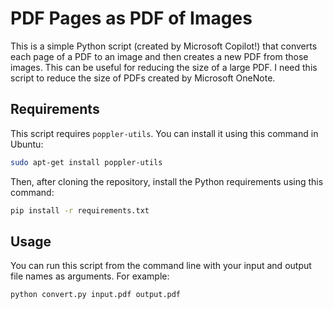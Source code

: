 # PDF Pages as PDF of Images

This is a simple Python script (created by Microsoft Copilot!) that converts each page of a PDF to an image and then creates a new PDF from those images. This can be useful for reducing the size of a large PDF. I need this script to reduce the size of PDFs created by Microsoft OneNote. 

## Requirements

This script requires `poppler-utils`. You can install it using this command in Ubuntu:

```bash
sudo apt-get install poppler-utils
```

Then, after cloning the repository, install the Python requirements using this command:

```bash
pip install -r requirements.txt
```

## Usage
You can run this script from the command line with your input and output file names as arguments. For example:

```bash
python convert.py input.pdf output.pdf
```
